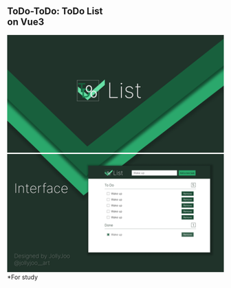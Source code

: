 ToDo-ToDo: ToDo List  
on Vue3  
---  
![Interface1](https://github.com/JollyM24/vue-todo-list/raw/main/imgs/int1.png)  
![Interface2](https://github.com/JollyM24/vue-todo-list/raw/main/imgs/int2.png)  
*For study